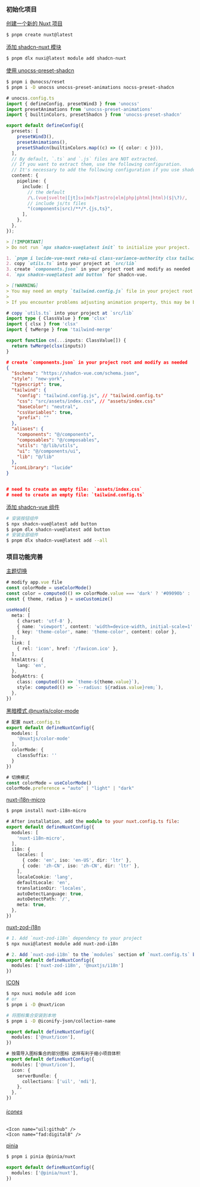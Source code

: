 ### 初始化项目

[创建一个新的 Nuxt 项目](https://www.shadcn-vue.com/docs/installation/nuxt.html)

```bash
$ pnpm create nuxt@latest
```

[添加 shadcn-nuxt 模块](https://www.shadcn-vue.com/docs/installation/nuxt.html)

```bash
$ pnpm dlx nuxi@latest module add shadcn-nuxt
```

[使用 unocss-preset-shadcn](https://github.com/unocss-community/unocss-preset-shadcn)

```bash
$ pnpm i @unocss/reset
$ pnpm i -D unocss unocss-preset-animations nocss-preset-shadcn
```

```ts
# unocss.config.ts
import { defineConfig, presetWind3 } from 'unocss'
import presetAnimations from 'unocss-preset-animations'
import { builtinColors, presetShadcn } from 'unocss-preset-shadcn'

export default defineConfig({
  presets: [
    presetWind3(),
    presetAnimations(),
    presetShadcn(builtinColors.map((c) => ({ color: c }))),
  ],
  // By default, `.ts` and `.js` files are NOT extracted.
  // If you want to extract them, use the following configuration.
  // It's necessary to add the following configuration if you use shadcn-vue or shadcn-svelte.
  content: {
    pipeline: {
      include: [
        // the default
        /\.(vue|svelte|[jt]sx|mdx?|astro|elm|php|phtml|html)($|\?)/,
        // include js/ts files
        "(components|src)/**/*.{js,ts}",
      ],
    },
  },
});
```

```md
> [!IMPORTANT]
> Do not run `npx shadcn-vue@latest init` to initialize your project.

1. `pnpm i lucide-vue-next reka-ui class-variance-authority clsx tailwind-merge` for shadcn-vue.
2. copy `utils.ts` into your project at `src/lib`
3. create `components.json` in your project root and modify as needed
4. `npx shadcn-vue@latest add button` for shadcn-vue.

> [!WARNING]
> You may need an empty `tailwind.config.js` file in your project root to make cli commands happy.
>
> If you encounter problems adjusting animation property, this may be because [tailwind-animate](https://github.com/jamiebuilds/tailwindcss-animate) has [duplicate rules about animation and transition](https://github.com/jamiebuilds/tailwindcss-animate/pull/46). You can refer to [Migration Guide from Animations Preset for UnoCSS](https://unocss-preset-animations.aelita.me/guide/migration.html) to solve this problem.
```

```ts
# copy `utils.ts` into your project at `src/lib`
import type { ClassValue } from 'clsx'
import { clsx } from 'clsx'
import { twMerge } from 'tailwind-merge'

export function cn(...inputs: ClassValue[]) {
  return twMerge(clsx(inputs))
}
```

```json
# create `components.json` in your project root and modify as needed
{
  "$schema": "https://shadcn-vue.com/schema.json",
  "style": "new-york",
  "typescript": true,
  "tailwind": {
    "config": "tailwind.config.js", // "tailwind.config.ts"
    "css": "src/assets/index.css", // "assets/index.css"
    "baseColor": "neutral",
    "cssVariables": true,
    "prefix": ""
  },
  "aliases": {
    "components": "@/components",
    "composables": "@/composables",
    "utils": "@/lib/utils",
    "ui": "@/components/ui",
    "lib": "@/lib"
  },
  "iconLibrary": "lucide"
}


# need to create an empty file:  `assets/index.css`
# need to create an empty file: `tailwind.config.ts`
```

[添加 shadcn-vue 组件](https://www.shadcn-vue.com/docs/cli.html)

```bash
# 安装按钮组件
$ npx shadcn-vue@latest add button
$ pnpm dlx shadcn-vue@latest add button
# 安装全部组件
$ pnpm dlx shadcn-vue@latest add --all
```

### 项目功能完善

[主题切换](https://github.com/unocss-community/unocss-preset-shadcn/blob/main/playground/src/components/theme-switch.tsx)

```ts
# modify app.vue file
const colorMode = useColorMode()
const color = computed(() => colorMode.value === 'dark' ? '#09090b' : '#ffffff')
const { theme, radius } = useCustomize()

useHead({
  meta: [
    { charset: 'utf-8' },
    { name: 'viewport', content: 'width=device-width, initial-scale=1' },
    { key: 'theme-color', name: 'theme-color', content: color },
  ],
  link: [
    { rel: 'icon', href: '/favicon.ico' },
  ],
  htmlAttrs: {
    lang: 'en',
  },
  bodyAttrs: {
    class: computed(() => `theme-${theme.value}`),
    style: computed(() => `--radius: ${radius.value}rem;`),
  },
})
```

[黑暗模式 @nuxtjs/color-mode](https://www.shadcn-vue.com/docs/dark-mode.html)

```ts
# 配置 nuxt.config.ts
export default defineNuxtConfig({
  modules: [
    '@nuxtjs/color-mode'
  ],
  colorMode: {
    classSuffix: ''
  }
})
```

```ts
# 切换模式
const colorMode = useColorMode()
colorMode.preference = "auto" | "light" | "dark"
```

[nuxt-i18n-micro](https://s00d.github.io/nuxt-i18n-micro/)

```bash
$ pnpm install nuxt-i18n-micro
```

```ts
# After installation, add the module to your nuxt.config.ts file:
export default defineNuxtConfig({
  modules: [
    'nuxt-i18n-micro',
  ],
  i18n: {
    locales: [
      { code: 'en', iso: 'en-US', dir: 'ltr' },
      { code: 'zh-CN', iso: 'zh-CN', dir: 'ltr' },
    ],
    localeCookie: 'lang',
    defaultLocale: 'en',
    translationDir: 'locales',
    autoDetectLanguage: true,
    autoDetectPath: '/',
    meta: true,
  },
})
```

[nuxt-zod-i18n](https://github.com/xibman/nuxt-zod-i18n)

```bash
# 1. Add `nuxt-zod-i18n` dependency to your project
$ npx nuxi@latest module add nuxt-zod-i18n
```

```ts
# 2. Add `nuxt-zod-i18n` to the `modules` section of `nuxt.config.ts` before `@nuxtjs/i18n` module
export default defineNuxtConfig({
  modules: ['nuxt-zod-i18n', '@nuxtjs/i18n']
})
```

[ICON](https://nuxt.com/modules/icon)

```bash
$ npx nuxi module add icon
# or
$ pnpm i -D @nuxt/icon

# 将图标集合安装到本地
$ pnpm i -D @iconify-json/collection-name
```

```ts
export default defineNuxtConfig({
  modules: ['@nuxt/icon'],
})
```

```ts
# 按需导入图标集合的部分图标 这样有利于缩小项目体积
export default defineNuxtConfig({
  modules: ['@nuxt/icon'],
  icon: {
    serverBundle: {
      collections: ['uil', 'mdi'],
    },
  },
})
```

###### [icones](https://icones.js.org/)

```vue
<Icon name="uil:github" />
<Icon name="fad:digital8" />
```

[pinia](https://nuxt.com/modules/pinia)

```bash
$ pnpm i pinia @pinia/nuxt
```

```ts
export default defineNuxtConfig({
  modules: ['@pinia/nuxt'],
})
```
